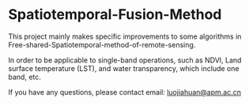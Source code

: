 # Spatiotemporal-Fusion-Method

This project mainly makes specific improvements to some algorithms in Free-shared-Spatiotemporal-method-of-remote-sensing. 

In order to be applicable to single-band operations, such as NDVI, Land surface temperature (LST), and water transparency, which include one band, etc.

If you have any questions, please contact email: luojiahuan@apm.ac.cn

